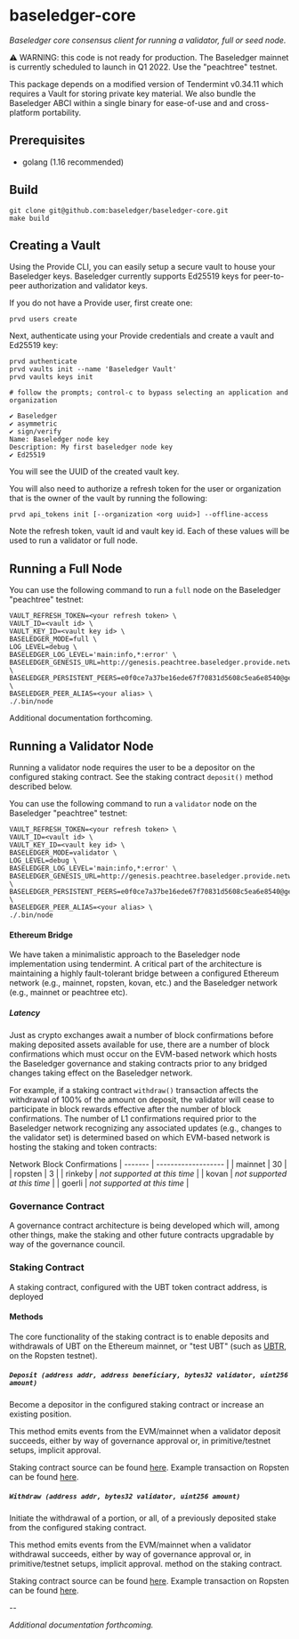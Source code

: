 # baseledger-core

_Baseledger core consensus client for running a validator, full or seed node._

⚠️ WARNING: this code is not ready for production. The Baseledger mainnet is currently scheduled to launch in Q1 2022. Use the "peachtree" testnet.

This package depends on a modified version of Tendermint v0.34.11 which requires a Vault for storing private key material. We also bundle the Baseledger ABCI within a single binary for ease-of-use and and cross-platform portability.

## Prerequisites

- golang (1.16 recommended)

## Build

```
git clone git@github.com:baseledger/baseledger-core.git
make build
```

## Creating a Vault

Using the Provide CLI, you can easily setup a secure vault to house your Baseledger keys. Baseledger currently supports Ed25519 keys for peer-to-peer authorization and validator keys.

If you do not have a Provide user, first create one:

```
prvd users create
```

Next, authenticate using your Provide credentials and create a vault and Ed25519 key:

```
prvd authenticate
prvd vaults init --name 'Baseledger Vault'
prvd vaults keys init

# follow the prompts; control-c to bypass selecting an application and organization

✔ Baseledger
✔ asymmetric
✔ sign/verify
Name: Baseledger node key
Description: My first baseledger node key
✔ Ed25519
```

You will see the UUID of the created vault key.

You will also need to authorize a refresh token for the user or organization that is the owner of the vault by running the following:

```
prvd api_tokens init [--organization <org uuid>] --offline-access
```

Note the refresh token, vault id and vault key id. Each of these values will be used to run a validator or full node.

## Running a Full Node

You can use the following command to run a `full` node on the Baseledger "peachtree" testnet:

```
VAULT_REFRESH_TOKEN=<your refresh token> \
VAULT_ID=<vault id> \
VAULT_KEY_ID=<vault key id> \
BASELEDGER_MODE=full \
LOG_LEVEL=debug \
BASELEDGER_LOG_LEVEL='main:info,*:error' \
BASELEDGER_GENESIS_URL=http://genesis.peachtree.baseledger.provide.network:1337/genesis \
BASELEDGER_PERSISTENT_PEERS=e0f0ce7a37be16ede67f70831d5608c5ea6e8540@genesis.peachtree.baseledger.provide.network:33333 \
BASELEDGER_PEER_ALIAS=<your alias> \
./.bin/node
```

Additional documentation forthcoming.

## Running a Validator Node

Running a validator node requires the user to be a depositor on the configured staking contract.
See the staking contract `deposit()` method described below.

You can use the following command to run a `validator` node on the Baseledger "peachtree" testnet:

```
VAULT_REFRESH_TOKEN=<your refresh token> \
VAULT_ID=<vault id> \
VAULT_KEY_ID=<vault key id> \
BASELEDGER_MODE=validator \
LOG_LEVEL=debug \
BASELEDGER_LOG_LEVEL='main:info,*:error' \
BASELEDGER_GENESIS_URL=http://genesis.peachtree.baseledger.provide.network:1337/genesis \
BASELEDGER_PERSISTENT_PEERS=e0f0ce7a37be16ede67f70831d5608c5ea6e8540@genesis.peachtree.baseledger.provide.network:33333 \
BASELEDGER_PEER_ALIAS=<your alias> \
./.bin/node
```

#### Ethereum Bridge

We have taken a minimalistic approach to the Baseledger node implementation using tendermint.
A critical part of the architecture is maintaining a highly fault-tolerant bridge between a
configured Ethereum network (e.g., mainnet, ropsten, kovan, etc.) and the Baseledger network
(e.g., mainnet or peachtree etc).

##### Latency

Just as crypto exchanges await a number of block confirmations before making deposited assets
available for use, there are a number of block confirmations which must occur on the EVM-based
network which hosts the Baseledger governance and staking contracts prior to any bridged changes
taking effect on the Baseledger network.

For example, if a staking contract `withdraw()` transaction affects the withdrawal of 100%
of the amount on deposit, the validator will cease to participate in block rewards effective
after the number of block confirmations. The number of L1 confirmations required prior to the
Baseledger network recognizing any associated updates (e.g., changes to the validator set) is
determined based on which EVM-based network is hosting the staking and token contracts:

Network			Block Confirmations
| -------	| 	------------------- |
| mainnet	| 	30 |
| ropsten	| 	3 |
| rinkeby	| 	_not supported at this time_ |
| kovan		| 	_not supported at this time_ |
| goerli	| 	_not supported at this time_ |

### Governance Contract

A governance contract architecture is being developed which will, among other things,
make the staking and other future contracts upgradable by way of the governance council.

### Staking Contract

A staking contract, configured with the UBT token contract address, is deployed

#### Methods

The core functionality of the staking contract is to enable deposits and withdrawals of UBT on the Ethereum mainnet,
or "test UBT" (such as [UBTR](https://ropsten.etherscan.io/token/0xe6c2c4225cc6be5894dd38db799486afa36ece69), on the Ropsten testnet).

##### `Deposit (address addr, address beneficiary, bytes32 validator, uint256 amount)`

Become a depositor in the configured staking contract or increase an existing position.

This method emits events from the EVM/mainnet when a validator deposit succeeds, either by
way of governance approval or, in primitive/testnet setups, implicit approval.

Staking contract source can be found [here](https://github.com/Baseledger/baseledger-contracts/blob/master/contracts/Staking.sol#L42).
Example transaction on Ropsten can be found [here](https://ropsten.etherscan.io/tx/0xbe4f32e51074830622d2fe553c59fb08611faa7bfdb37667e1a67f5374a6df14).

##### `Withdraw (address addr, bytes32 validator, uint256 amount)`

Initiate the withdrawal of a portion, or all, of a previously deposited stake from the
configured staking contract.

This method emits events from the EVM/mainnet when a validator withdrawal succeeds, either by
way of governance approval or, in primitive/testnet setups, implicit approval.
method on the staking contract.

Staking contract source can be found [here](https://github.com/Baseledger/baseledger-contracts/blob/master/contracts/Staking.sol#L61).
Example transaction on Ropsten can be found [here](https://ropsten.etherscan.io/tx/0xd85f15cd13749b7572485f4cbccc197743e9078ac5f60e4a2aa9a55122427412).

--

_Additional documentation forthcoming._

